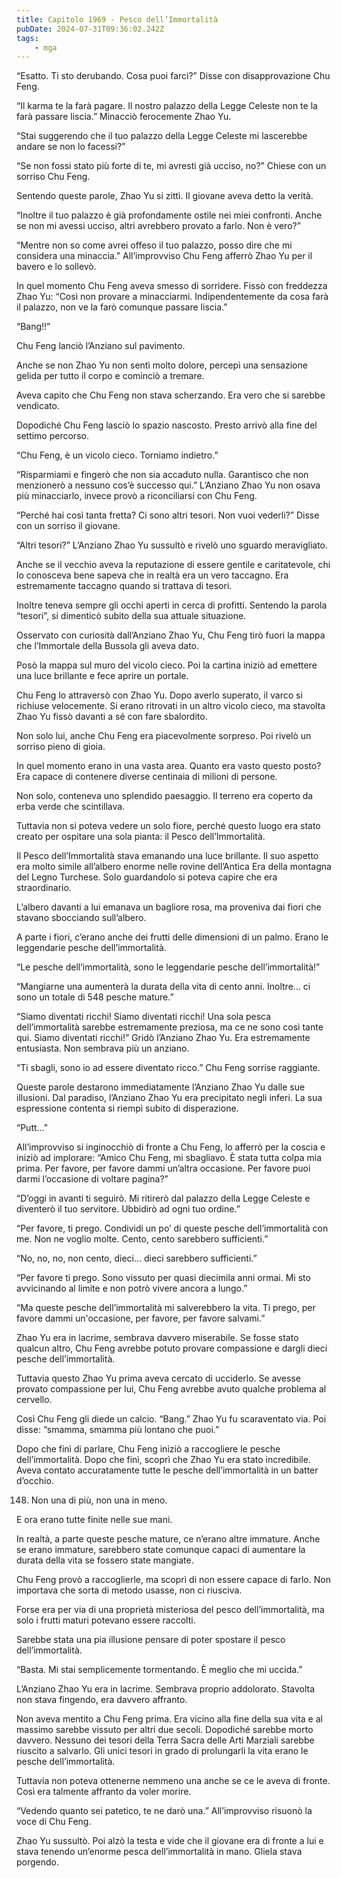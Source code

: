 ```yaml
---
title: Capitolo 1969 - Pesco dell’Immortalità
pubDate: 2024-07-31T09:36:02.242Z
tags:
    - mga
---
```



“Esatto. Ti sto derubando. Cosa puoi farci?” Disse con disapprovazione Chu Feng.

“Il karma te la farà pagare. Il nostro palazzo della Legge Celeste non te la farà passare liscia.” Minacciò ferocemente Zhao Yu.

“Stai suggerendo che il tuo palazzo della Legge Celeste mi lascerebbe andare se non lo facessi?”

“Se non fossi stato più forte di te, mi avresti già ucciso, no?” Chiese con un sorriso Chu Feng.

Sentendo queste parole, Zhao Yu si zittì. Il giovane aveva detto la verità.

“Inoltre il tuo palazzo è già profondamente ostile nei miei confronti. Anche se non mi avessi ucciso, altri avrebbero provato a farlo. Non è vero?”

“Mentre non so come avrei offeso il tuo palazzo, posso dire che mi considera una minaccia.” All’improvviso Chu Feng afferrò Zhao Yu per il bavero e lo sollevò.

In quel momento Chu Feng aveva smesso di sorridere. Fissò con freddezza Zhao Yu: “Così non provare a minacciarmi. Indipendentemente da cosa farà il palazzo, non ve la farò comunque passare liscia.”

“Bang!!”

Chu Feng lanciò l’Anziano sul pavimento.

Anche se non Zhao Yu non sentì molto dolore, percepì una sensazione gelida per tutto il corpo e cominciò a tremare.

Aveva capito che Chu Feng non stava scherzando. Era vero che si sarebbe vendicato.

Dopodiché Chu Feng lasciò lo spazio nascosto. Presto arrivò alla fine del settimo percorso.

“Chu Feng, è un vicolo cieco. Torniamo indietro.”

“Risparmiami e fingerò che non sia accaduto nulla. Garantisco che non menzionerò a nessuno cos’è successo qui.” L’Anziano Zhao Yu non osava più minacciarlo, invece provò a riconciliarsi con Chu Feng.

“Perché hai così tanta fretta? Ci sono altri tesori. Non vuoi vederli?” Disse con un sorriso il giovane.

“Altri tesori?” L’Anziano Zhao Yu sussultò e rivelò uno sguardo meravigliato.

Anche se il vecchio aveva la reputazione di essere gentile e caritatevole, chi lo conosceva bene sapeva che in realtà era un vero taccagno. Era estremamente taccagno quando si trattava di tesori.

Inoltre teneva sempre gli occhi aperti in cerca di profitti. Sentendo la parola “tesori”, si dimenticò subito della sua attuale situazione.

Osservato con curiosità dall’Anziano Zhao Yu, Chu Feng tirò fuori la mappa che l’Immortale della Bussola gli aveva dato.

Posò la mappa sul muro del vicolo cieco. Poi la cartina iniziò ad emettere una luce brillante e fece aprire un portale.

Chu Feng lo attraversò con Zhao Yu. Dopo averlo superato, il varco si richiuse velocemente. Si erano ritrovati in un altro vicolo cieco, ma stavolta Zhao Yu fissò davanti a sé con fare sbalordito.

Non solo lui, anche Chu Feng era piacevolmente sorpreso. Poi rivelò un sorriso pieno di gioia.

In quel momento erano in una vasta area. Quanto era vasto questo posto? Era capace di contenere diverse centinaia di milioni di persone.

Non solo, conteneva uno splendido paesaggio. Il terreno era coperto da erba verde che scintillava.

Tuttavia non si poteva vedere un solo fiore, perché questo luogo era stato creato per ospitare una sola pianta: il Pesco dell’Immortalità.

Il Pesco dell’Immortalità stava emanando una luce brillante. Il suo aspetto era molto simile all’albero enorme nelle rovine dell’Antica Era della montagna del Legno Turchese. Solo guardandolo si poteva capire che era straordinario.

L’albero davanti a lui emanava un bagliore rosa, ma proveniva dai fiori che stavano sbocciando sull’albero.

A parte i fiori, c’erano anche dei frutti delle dimensioni di un palmo. Erano le leggendarie pesche dell’immortalità.

“Le pesche dell’immortalità, sono le leggendarie pesche dell’immortalità!”

“Mangiarne una aumenterà la durata della vita di cento anni. Inoltre… ci sono un totale di 548 pesche mature.”

“Siamo diventati ricchi! Siamo diventati ricchi! Una sola pesca dell’immortalità sarebbe estremamente preziosa, ma ce ne sono così tante qui. Siamo diventati ricchi!” Gridò l’Anziano Zhao Yu. Era estremamente entusiasta. Non sembrava più un anziano.

“Ti sbagli, sono io ad essere diventato ricco.” Chu Feng sorrise raggiante.

Queste parole destarono immediatamente l’Anziano Zhao Yu dalle sue illusioni. Dal paradiso, l’Anziano Zhao Yu era precipitato negli inferi. La sua espressione contenta si riempì subito di disperazione.

“Putt…”

All’improvviso si inginocchiò di fronte a Chu Feng, lo afferrò per la coscia e iniziò ad implorare: “Amico Chu Feng, mi sbagliavo. È stata tutta colpa mia prima. Per favore, per favore dammi un’altra occasione. Per favore puoi darmi l’occasione di voltare pagina?”

“D’oggi in avanti ti seguirò. Mi ritirerò dal palazzo della Legge Celeste e diventerò il tuo servitore. Ubbidirò ad ogni tuo ordine.”

“Per favore, ti prego. Condividi un po’ di queste pesche dell’immortalità con me. Non ne voglio molte. Cento, cento sarebbero sufficienti.”

“No, no, no, non cento, dieci… dieci sarebbero sufficienti.”

“Per favore ti prego. Sono vissuto per quasi diecimila anni ormai. Mi sto avvicinando al limite e non potrò vivere ancora a lungo.”

“Ma queste pesche dell’immortalità mi salverebbero la vita. Ti prego, per favore dammi un'occasione, per favore, per favore salvami.”

Zhao Yu era in lacrime, sembrava davvero miserabile. Se fosse stato qualcun altro, Chu Feng avrebbe potuto provare compassione e dargli dieci pesche dell’immortalità.

Tuttavia questo Zhao Yu prima aveva cercato di ucciderlo. Se avesse provato compassione per lui, Chu Feng avrebbe avuto qualche problema al cervello.

Così Chu Feng gli diede un calcio. “Bang.” Zhao Yu fu scaraventato via. Poi disse: “smamma, smamma più lontano che puoi.”

Dopo che finì di parlare, Chu Feng iniziò a raccogliere le pesche dell’immortalità. Dopo che finì, scoprì che Zhao Yu era stato incredibile. Aveva contato accuratamente tutte le pesche dell’immortalità in un batter d’occhio.

148. Non una di più, non una in meno.

E ora erano tutte finite nelle sue mani.

In realtà, a parte queste pesche mature, ce n’erano altre immature. Anche se erano immature, sarebbero state comunque capaci di aumentare la durata della vita se fossero state mangiate.

Chu Feng provò a raccoglierle, ma scoprì di non essere capace di farlo. Non importava che sorta di metodo usasse, non ci riusciva.

Forse era per via di una proprietà misteriosa del pesco dell’immortalità, ma solo i frutti maturi potevano essere raccolti.

Sarebbe stata una pia illusione pensare di poter spostare il pesco dell’immortalità.

“Basta. Mi stai semplicemente tormentando. È meglio che mi uccida.”

L’Anziano Zhao Yu era in lacrime. Sembrava proprio addolorato. Stavolta non stava fingendo, era davvero affranto.

Non aveva mentito a Chu Feng prima. Era vicino alla fine della sua vita e al massimo sarebbe vissuto per altri due secoli. Dopodiché sarebbe morto davvero. Nessuno dei tesori della Terra Sacra delle Arti Marziali sarebbe riuscito a salvarlo. Gli unici tesori in grado di prolungarli la vita erano le pesche dell’immortalità.

Tuttavia non poteva ottenerne nemmeno una anche se ce le aveva di fronte. Così era talmente affranto da voler morire.

“Vedendo quanto sei patetico, te ne darò una.” All’improvviso risuonò la voce di Chu Feng.

Zhao Yu sussultò. Poi alzò la testa e vide che il giovane era di fronte a lui e stava tenendo un’enorme pesca dell’immortalità in mano. Gliela stava porgendo.



